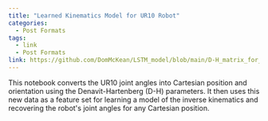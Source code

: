 ```yaml
---
title: "Learned Kinematics Model for UR10 Robot"
categories:
  - Post Formats
tags:
  - link
  - Post Formats
link: https://github.com/DomMcKean/LSTM_model/blob/main/D-H_matrix_for_joint_to_Cartisian_conversion.ipynb
---
```


This notebook converts the UR10 joint angles into Cartesian position and orientation using the Denavit-Hartenberg (D-H) parameters.
It then uses this new data as a feature set for learning a model of the inverse 
kinematics and recovering the robot's joint angles for any Cartesian position. 
